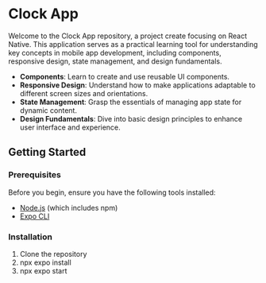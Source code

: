 # Clock App

Welcome to the Clock App repository, a project create focusing on React Native. This application serves as a practical learning tool for understanding key concepts in mobile app development, including components, responsive design, state management, and design fundamentals.

- **Components**: Learn to create and use reusable UI components.
- **Responsive Design**: Understand how to make applications adaptable to different screen sizes and orientations.
- **State Management**: Grasp the essentials of managing app state for dynamic content.
- **Design Fundamentals**: Dive into basic design principles to enhance user interface and experience.

## Getting Started

### Prerequisites

Before you begin, ensure you have the following tools installed:

- [Node.js](https://nodejs.org/en/) (which includes npm)
- [Expo CLI](https://expo.io/tools#cli)

### Installation

1. Clone the repository
2. npx expo install
3. npx expo start
